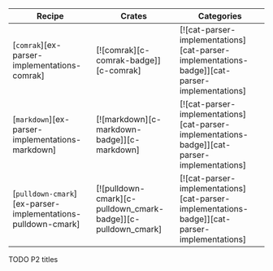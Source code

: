 | Recipe | Crates | Categories |
|--------|--------|------------|
| [`comrak`][ex-parser-implementations-comrak] | [![comrak][c-comrak-badge]][c-comrak] | [![cat-parser-implementations][cat-parser-implementations-badge]][cat-parser-implementations] |
| [`markdown`][ex-parser-implementations-markdown] | [![markdown][c-markdown-badge]][c-markdown] | [![cat-parser-implementations][cat-parser-implementations-badge]][cat-parser-implementations] |
| [`pulldown-cmark`][ex-parser-implementations-pulldown-cmark] | [![pulldown-cmark][c-pulldown_cmark-badge]][c-pulldown_cmark] | [![cat-parser-implementations][cat-parser-implementations-badge]][cat-parser-implementations] |

<div class="hidden">
TODO P2 titles
</div>
